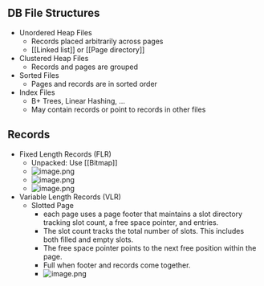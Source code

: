 ## DB File Structures
- Unordered Heap Files
	- Records placed arbitrarily across pages
	- [[Linked list]] or [[Page directory]]
- Clustered Heap Files
	- Records and pages are grouped
- Sorted Files
	- Pages and records are in sorted order
- Index Files
	- B+ Trees, Linear Hashing, …
	- May contain records or point to records in other files

## Records
 - Fixed Length Records (FLR)
	- Unpacked: Use [[Bitmap]]
	- ![image.png](https://img.ynchen.me/2023/02/a714d215151eaa9d359f2bf095a1903f.webp)
	- ![image.png](https://img.ynchen.me/2023/02/80099c11c60a674a739a3326919f5590.webp)
	- ![image.png](https://img.ynchen.me/2023/02/85be9f76eba2bdafacb46c207d59576d.webp)
 - Variable Length Records (VLR)
	- Slotted Page
		- each page uses a page footer that maintains a slot directory tracking slot count, a free space pointer, and entries.
		- The slot count tracks the total number of slots. This includes both filled and empty slots. 
		- The free space pointer points to the next free position within the page.
		- Full when footer and records come together.
		- ![image.png](https://img.ynchen.me/2023/02/b199ff4a25ab7b5f3183594684cc904e.webp)